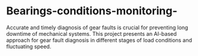 # Bearings-conditions-monitoring-
 Accurate and timely diagnosis of gear faults is crucial for preventing long downtime of mechanical systems.  This project presents an AI-based approach for gear fault diagnosis in different stages of load conditions                     and fluctuating speed.

